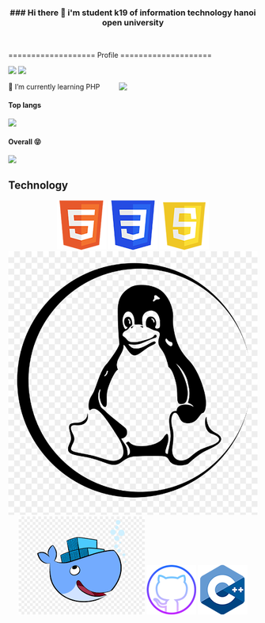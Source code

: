 <h3 align="center"> ### Hi there 👋 i'm student k19 of information technology hanoi open university </h3>
<br>

=================== Profile ====================

[![](https://img.shields.io/badge/Gmail-ngocbao0891@gmail.com-green)](mailto:ngocbao0891@gmail.com)
[![](https://img.shields.io/badge/Facebook-Ngoc_Bao-orange)](https://www.facebook.com/baobao080901/)

<img align='right' src="https://media.giphy.com/media/M9gbBd9nbDrOTu1Mqx/giphy.gif" width="280">


🌱 I’m currently learning PHP
<br>
<h4 align="left">Top langs</h4>
<p align="left"><img src="https://github-readme-stats.vercel.app/api/top-langs/?username=ngocbao1512&langs_count=10&theme=tokyonight&layout=compact" /></p>

<h4 align="left">Overall 😝</h4>

<p align="left"><img src="https://github-readme-stats.vercel.app/api?username=ngocbao1512&show_icons=true&theme=synthwave" /></p>


## Technology

<div align="center">
    <img src="img/html.png" alt="">
    <img src="img/css.png" alt="">
    <img src="img/js.png" alt="">
    <img src="img/linux.png" alt="">
    <img src="img/docker.png" alt="">  
    <img src="img/Github.png" alt="">
    <img src="img/C.png" alt="">
</div>


